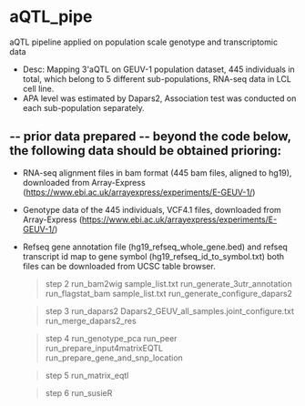 # aQTL_pipe
aQTL pipeline applied on population scale genotype and transcriptomic data



* Desc: Mapping 3'aQTL on GEUV-1 population dataset, 445 individuals in total, which belong to 5 different sub-populations, RNA-seq data in LCL cell line.
* APA level was estimated by Dapars2, Association test was conducted on each sub-population separately.

## -- prior data prepared -- beyond the code below, the following data should be obtained prioring:
* RNA-seq alignment files in bam format (445 bam files, aligned to hg19), downloaded from Array-Express (https://www.ebi.ac.uk/arrayexpress/experiments/E-GEUV-1/)
* Genotype data of the 445 individuals, VCF4.1 files, downloaded from Array-Express (https://www.ebi.ac.uk/arrayexpress/experiments/E-GEUV-1/)
* Refseq gene annotation file (hg19_refseq_whole_gene.bed) and refseq transcript id map to gene symbol (hg19_refseq_id_to_symbol.txt) both files can be downloaded from UCSC table browser.


	> step 2
	run_bam2wig sample_list.txt
	run_generate_3utr_annotation
	run_flagstat_bam sample_list.txt
	run_generate_configure_dapars2

	> step 3
	run_dapars2 Dapars2_GEUV_all_samples.joint_configure.txt
	run_merge_dapars2_res
	
	> step 4
	run_genotype_pca
	run_peer
	run_prepare_input4matrixEQTL
	run_prepare_gene_and_snp_location

	> step 5
	run_matrix_eqtl

	> step 6
	run_susieR

